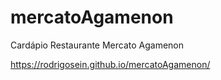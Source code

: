 # mercatoAgamenon
Cardápio Restaurante Mercato Agamenon

https://rodrigosein.github.io/mercatoAgamenon/
